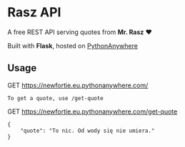 # Rasz API
A free REST API serving quotes from **Mr. Rasz** ❤️

Built with **Flask**, hosted on [PythonAnywhere](https://eu.pythonanywhere.com)

## Usage
GET https://newfortie.eu.pythonanywhere.com/
```
To get a quote, use /get-quote
```

GET https://newfortie.eu.pythonanywhere.com/get-quote
```
{
    "quote": "To nic. Od wody się nie umiera."
}
```
